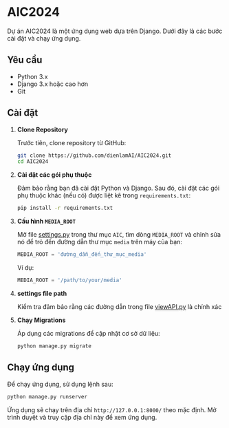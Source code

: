# AIC2024

Dự án AIC2024 là một ứng dụng web dựa trên Django. Dưới đây là các bước cài đặt và chạy ứng dụng.

## Yêu cầu

- Python 3.x
- Django 3.x hoặc cao hơn
- Git

## Cài đặt

1. **Clone Repository**

   Trước tiên, clone repository từ GitHub:

   ```bash
   git clone https://github.com/dienlamAI/AIC2024.git
   cd AIC2024
   ```

2. **Cài đặt các gói phụ thuộc**

   Đảm bảo rằng bạn đã cài đặt Python và Django. Sau đó, cài đặt các gói phụ thuộc khác (nếu có) được liệt kê trong `requirements.txt`:

   ```bash
   pip install -r requirements.txt
   ```

3. **Cấu hình `MEDIA_ROOT`**

   Mở file [settings.py](./AIC/settings.py#L130-L131) trong thư mục `AIC`, tìm dòng `MEDIA_ROOT` và chỉnh sửa nó để trỏ đến đường dẫn thư mục `media` trên máy của bạn:

   ```python
   MEDIA_ROOT = 'đường_dẫn_đến_thư_mục_media'
   ```

   Ví dụ:

   ```python
   MEDIA_ROOT = '/path/to/your/media'
   ```

4. **settings file path**

   Kiểm tra đảm bảo rằng các đường dẫn trong file [viewAPI.py](./app/viewAPI.py#L19-L68) là chính xác

5. **Chạy Migrations**

   Áp dụng các migrations để cập nhật cơ sở dữ liệu:

   ```bash
   python manage.py migrate
   ```

## Chạy ứng dụng

Để chạy ứng dụng, sử dụng lệnh sau:

```bash
python manage.py runserver
```

Ứng dụng sẽ chạy trên địa chỉ `http://127.0.0.1:8000/` theo mặc định. Mở trình duyệt và truy cập địa chỉ này để xem ứng dụng.
